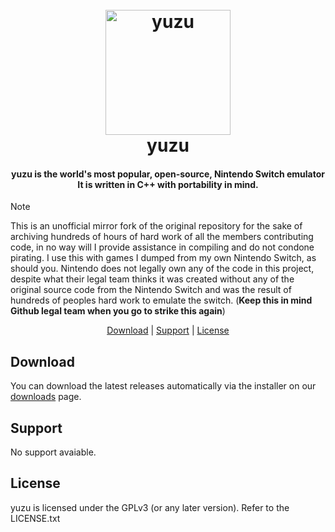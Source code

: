 <!--
SPDX-FileCopyrightText: 2018 yuzu Emulator Project
SPDX-License-Identifier: GPL-2.0-or-later
-->

<h1 align="center">
  <br>
  <a href="https://yuzu-emu.org/"><img src="https://raw.githubusercontent.com/yuzu-mirror/yuzu-assets/master/icons/icon.png" alt="yuzu" width="200"></a>
  <br>
  <b>yuzu</b>
  <br>
</h1>

<h4 align="center"><b>yuzu</b> is the world's most popular, open-source, Nintendo Switch emulator
<br>
It is written in C++ with portability in mind.
</h4>

> [!NOTE]
> This is an unofficial mirror fork of the original repository for the sake of archiving hundreds of hours of hard work of all the members contributing code, in no way will I provide assistance in compiling and do not condone pirating.
> I use this with games I dumped from my own Nintendo Switch, as should you.
> Nintendo does not legally own any of the code in this project, despite what their legal team thinks it was created without any of the original source code from the Nintendo Switch and was the result of hundreds of peoples hard work to emulate the switch. (**Keep this in mind Github legal team when you go to strike this again**)

<p align="center">
  <a href="#download">Download</a> |
  <a href="#support">Support</a> |
  <a href="#license">License</a>
</p>


## Download

You can download the latest releases automatically via the installer on our [downloads](https://web.archive.org/web/20240304063132/https://yuzu-emu.org/downloads/) page.


## Support

No support avaiable.

## License

yuzu is licensed under the GPLv3 (or any later version). Refer to the LICENSE.txt
